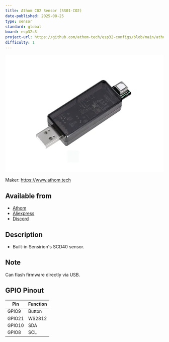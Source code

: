 ```yaml
---
title: Athom C02 Sensor (SS01-CO2)
date-published: 2025-08-25
type: sensor
standard: global
board: esp32c3
project-url: https://github.com/athom-tech/esp32-configs/blob/main/athom-scd40-sensor.yaml
difficulty: 1
---
```


![SS01-CO2](SS01-CO2.webp "Athom Multi Target Radar Sensor - SS01-CO2")

Maker: https://www.athom.tech

## Available from

- [Athom](https://www.athom.tech/blank-1/co2-sensor)
- [Aliexpress](https://www.aliexpress.com/item/1005009637969636.html)
- [Discord](https://discord.gg/tHdBmXCwRj)

## Description

- Built-in Sensirion's SCD40 sensor.

## Note

Can flash firmware directly via USB.

## GPIO Pinout

| Pin    | Function |
| ------ | -------- |
| GPIO9  | Button   |
| GPIO21 | WS2812   |
| GPIO10 | SDA      |
| GPIO8  | SCL      |
